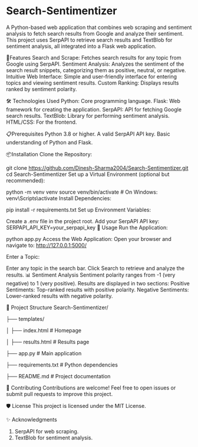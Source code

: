 # Search-Sentimentizer
A Python-based web application that combines web scraping and sentiment analysis to fetch search results from Google and analyze their sentiment. This project uses SerpAPI to retrieve search results and TextBlob for sentiment analysis, all integrated into a Flask web application.

🚀Features
Search and Scrape: Fetches search results for any topic from Google using SerpAPI.
Sentiment Analysis: Analyzes the sentiment of the search result snippets, categorizing them as positive, neutral, or negative.
Intuitive Web Interface: Simple and user-friendly interface for entering topics and viewing sentiment results.
Custom Ranking: Displays results ranked by sentiment polarity.


🛠️ Technologies Used
Python: Core programming language.
Flask: Web framework for creating the application.
SerpAPI: API for fetching Google search results.
TextBlob: Library for performing sentiment analysis.
HTML/CSS: For the frontend.


📋Prerequisites
Python 3.8 or higher.
A valid SerpAPI API key.
Basic understanding of Python and Flask.


📦Installation
Clone the Repository:

git clone https://github.com/Dinesh-Sharma2004/Search-Sentimentizer.git
cd Search-Sentimentizer
Set up a Virtual Environment (optional but recommended):

python -m venv venv
source venv/bin/activate   # On Windows: venv\Scripts\activate
Install Dependencies:

pip install -r requirements.txt
Set up Environment Variables:

Create a .env file in the project root.
Add your SerpAPI API key:
SERPAPI_API_KEY=your_serpapi_key
🔧 Usage
Run the Application:

python app.py
Access the Web Application: Open your browser and navigate to:
http://127.0.0.1:5000/

Enter a Topic:

Enter any topic in the search bar.
Click Search to retrieve and analyze the results.
📊 Sentiment Analysis
Sentiment polarity ranges from -1 (very negative) to 1 (very positive).
Results are displayed in two sections:
Positive Sentiments: Top-ranked results with positive polarity.
Negative Sentiments: Lower-ranked results with negative polarity.


📂 Project Structure
Search-Sentimentizer/

├── templates/

│   ├── index.html          # Homepage

│   ├── results.html        # Results page

├── app.py                  # Main application

├── requirements.txt        # Python dependencies

├── README.md               # Project documentation


🤝 Contributing
Contributions are welcome! Feel free to open issues or submit pull requests to improve this project.

🛡️ License
This project is licensed under the MIT License.

✨ Acknowledgments
1. SerpAPI for web scraping.
2. TextBlob for sentiment analysis.
